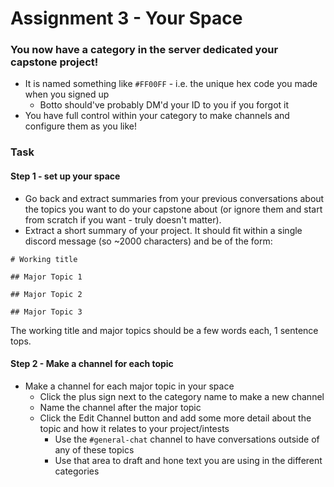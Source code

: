 # Assignment 3 - Your Space

### You now have a category in the server dedicated your capstone project!
- It is named something like `#FF00FF` - i.e. the unique hex code you made when you signed up
  - Botto should've probably DM'd your ID to you if you forgot it 
- You have full control within your category to make channels and configure them as you like!

### Task
#### Step 1 - set up your space
- Go back and extract summaries from your previous conversations about the topics you want to do your capstone about (or ignore them and start from scratch if you want - truly doesn't matter).
- Extract a short summary of your project. It should fit within a single discord message (so ~2000 characters) and be of the form: 


```
# Working title  

## Major Topic 1 

## Major Topic 2

## Major Topic 3
```

The working title and major topics should be a few words each, 1 sentence tops.

#### Step 2 - Make a channel for each topic
- Make a channel for each major topic in your space
  - Click the plus sign next to the category name to make a new channel
  - Name the channel after the major topic
  - Click the Edit Channel button and add some more detail about the topic and how it relates to your project/intests
    - Use the `#general-chat` channel to have conversations outside of any of these topics
    - Use that area to draft and hone text you are using in the different categories

